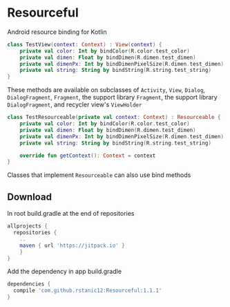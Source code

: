Resourceful
===========

Android resource binding for Kotlin

```kotlin
class TestView(context: Context) : View(context) {
    private val color: Int by bindColor(R.color.test_color)
    private val dimen: Float by bindDimen(R.dimen.test_dimen)
    private val dimenPx: Int by bindDimenPixelSize(R.dimen.test_dimen)
    private val string: String by bindString(R.string.test_string)
}
```

These methods are available on subclasses of `Activity`, `View`, `Dialog`, `DialogFragment`, `Fragment`, the support library `Fragment`, the support library `DialogFragment`, and recycler view's `ViewHolder`

```kotlin
class TestResourceable(private val context: Context) : Resourceable {
    private val color: Int by bindColor(R.color.test_color)
    private val dimen: Float by bindDimen(R.dimen.test_dimen)
    private val dimenPx: Int by bindDimenPixelSize(R.dimen.test_dimen)
    private val string: String by bindString(R.string.test_string)

    override fun getContext(): Context = context
}
```

Classes that implement `Resourceable` can also use bind methods

Download
--------

In root build.gradle at the end of repositories
```gradle
allprojects {
  repositories {
    ..
    maven { url 'https://jitpack.io' }
    }
}
```
Add the dependency in app build.gradle
```gradle
dependencies {
  compile 'com.github.rstanic12:Resourceful:1.1.1'
}
```